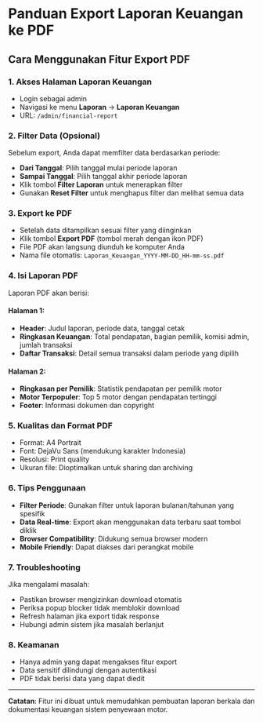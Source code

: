 # Panduan Export Laporan Keuangan ke PDF

## Cara Menggunakan Fitur Export PDF

### 1. Akses Halaman Laporan Keuangan
- Login sebagai admin
- Navigasi ke menu **Laporan** → **Laporan Keuangan**
- URL: `/admin/financial-report`

### 2. Filter Data (Opsional)
Sebelum export, Anda dapat memfilter data berdasarkan periode:
- **Dari Tanggal**: Pilih tanggal mulai periode laporan
- **Sampai Tanggal**: Pilih tanggal akhir periode laporan
- Klik tombol **Filter Laporan** untuk menerapkan filter
- Gunakan **Reset Filter** untuk menghapus filter dan melihat semua data

### 3. Export ke PDF
- Setelah data ditampilkan sesuai filter yang diinginkan
- Klik tombol **Export PDF** (tombol merah dengan ikon PDF)
- File PDF akan langsung diunduh ke komputer Anda
- Nama file otomatis: `Laporan_Keuangan_YYYY-MM-DD_HH-mm-ss.pdf`

### 4. Isi Laporan PDF
Laporan PDF akan berisi:

#### Halaman 1:
- **Header**: Judul laporan, periode data, tanggal cetak
- **Ringkasan Keuangan**: Total pendapatan, bagian pemilik, komisi admin, jumlah transaksi
- **Daftar Transaksi**: Detail semua transaksi dalam periode yang dipilih

#### Halaman 2:
- **Ringkasan per Pemilik**: Statistik pendapatan per pemilik motor
- **Motor Terpopuler**: Top 5 motor dengan pendapatan tertinggi
- **Footer**: Informasi dokumen dan copyright

### 5. Kualitas dan Format PDF
- Format: A4 Portrait
- Font: DejaVu Sans (mendukung karakter Indonesia)
- Resolusi: Print quality
- Ukuran file: Dioptimalkan untuk sharing dan archiving

### 6. Tips Penggunaan
- **Filter Periode**: Gunakan filter untuk laporan bulanan/tahunan yang spesifik
- **Data Real-time**: Export akan menggunakan data terbaru saat tombol diklik
- **Browser Compatibility**: Didukung semua browser modern
- **Mobile Friendly**: Dapat diakses dari perangkat mobile

### 7. Troubleshooting
Jika mengalami masalah:
- Pastikan browser mengizinkan download otomatis
- Periksa popup blocker tidak memblokir download
- Refresh halaman jika export tidak response
- Hubungi admin sistem jika masalah berlanjut

### 8. Keamanan
- Hanya admin yang dapat mengakses fitur export
- Data sensitif dilindungi dengan autentikasi
- PDF tidak berisi data yang dapat diedit

---
**Catatan**: Fitur ini dibuat untuk memudahkan pembuatan laporan berkala dan dokumentasi keuangan sistem penyewaan motor.